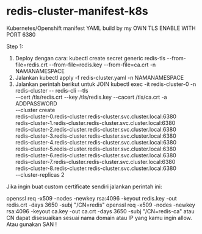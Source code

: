 # redis-cluster-manifest-k8s
Kubernetes/Openshift manifest YAML build by my OWN
TLS ENABLE WITH PORT 6380

Step 1:

1. Deploy dengan cara: kubectl create secret generic redis-tls --from-file=redis.crt --from-file=redis.key --from-file=ca.crt -n NAMANAMESPACE
2. Jalankan kubectl apply -f redis-cluster.yaml -n NAMANAMESPACE
3. Jalankan perintah berikut untuk JOIN
   kubectl exec -it redis-cluster-0 -n redis-cluster -- redis-cli --tls \
  --cert /tls/redis.crt --key /tls/redis.key --cacert /tls/ca.crt -a ADDPASSWORD \
  --cluster create \
  redis-cluster-0.redis-cluster.redis-cluster.svc.cluster.local:6380 \
  redis-cluster-1.redis-cluster.redis-cluster.svc.cluster.local:6380 \
  redis-cluster-2.redis-cluster.redis-cluster.svc.cluster.local:6380 \
  redis-cluster-3.redis-cluster.redis-cluster.svc.cluster.local:6380 \
  redis-cluster-4.redis-cluster.redis-cluster.svc.cluster.local:6380 \
  redis-cluster-5.redis-cluster.redis-cluster.svc.cluster.local:6380 \
  redis-cluster-6.redis-cluster.redis-cluster.svc.cluster.local:6380 \
  redis-cluster-7.redis-cluster.redis-cluster.svc.cluster.local:6380 \
  redis-cluster-8.redis-cluster.redis-cluster.svc.cluster.local:6380 \
  --cluster-replicas 2

Jika ingin buat custom certificate sendiri jalankan perintah ini:

openssl req -x509 -nodes -newkey rsa:4096 -keyout redis.key -out redis.crt -days 3650 -subj "/CN=redis"
openssl req -x509 -nodes -newkey rsa:4096 -keyout ca.key -out ca.crt -days 3650 -subj "/CN=redis-ca"
atau CN dapat disesuaikan sesuai nama domain atau IP yang kamu ingin allow. Atau gunakan SAN !

